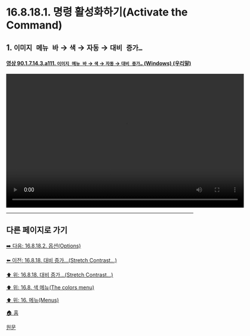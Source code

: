 # 16.8.18.1. 명령 활성화하기(Activate the Command)

<a id="16-08-18-01-s1"></a>

## 1. `이미지 메뉴 바` → `색` → `자동` → `대비 증가…`

<a id="90-01-07-14-03-a111"></a>

#### [영상 90.1.7.14.3.a111. `이미지 메뉴 바` → `색` → `자동` → `대비 증가…` (Windows) (우리말)](./90-01-07-14-03-stretch_contrast.md#90-01-07-14-03-a111)
<video controls="controls" width="640" height="360" src="https://github.com/user-attachments/assets/82648161-13bd-423e-a7ec-4b7c305a3aa4"></video>

***

## 다른 페이지로 가기

[➡️ 다음: 16.8.18.2. 옵션(Options)](./16-08-18-02-00-options.md)

[⬅️ 이전: 16.8.18. 대비 증가…(Stretch Contrast…)](./16-08-18-00-stretch-contrast.md)

[⬆️ 위: 16.8.18. 대비 증가…(Stretch Contrast…)](./16-08-18-00-stretch-contrast.md)

[⬆️ 위: 16.8. 색 메뉴(The colors menu)](./16-08-00-the-colors-menu.md)

[⬆️ 위: 16. 메뉴(Menus)](./16-00-menus.md)

[🏠 홈](./00-home.md)

[원문](https://docs.gimp.org/2.10/ko/gimp-filter-stretch-contrast.html#idm31828)
